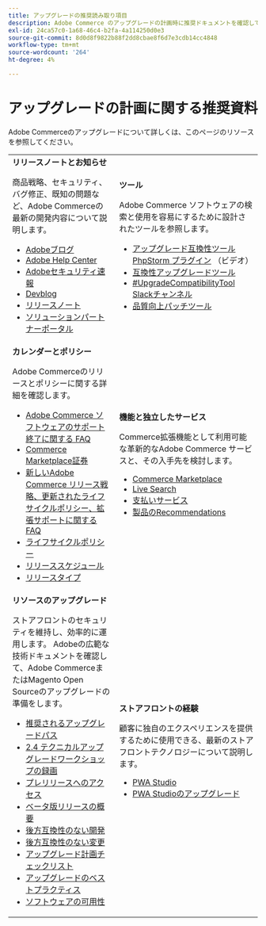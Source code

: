 ```yaml
---
title: アップグレードの推奨読み取り項目
description: Adobe Commerce のアップグレードの計画時に推奨ドキュメントを確認してください。
exl-id: 24ca57c0-1a68-46c4-b2fa-4a114250d0e3
source-git-commit: 8d0d8f9822b88f2dd8cbae8f6d7e3cdb14cc4848
workflow-type: tm+mt
source-wordcount: '264'
ht-degree: 4%

---
```


# アップグレードの計画に関する推奨資料

Adobe Commerceのアップグレードについて詳しくは、このページのリソースを参照してください。

<table>
  <tbody>
    <tr>
      <td><strong>リリースノートとお知らせ</strong>
        <p>商品戦略、セキュリティ、バグ修正、既知の問題など、Adobe Commerceの最新の開発内容について説明します。</p>
          <ul>
            <li><a href="https://blog.adobe.com/">Adobeブログ</a></li>
            <li><a href="https://experienceleague.adobe.com/docs/commerce-knowledge-base/kb/overview.html">Adobe Help Center</a></li>
            <li><a href="https://helpx.adobe.com/security/security-bulletin.html">Adobeセキュリティ速報</a></li>
            <li><a href="https://community.magento.com/t5/Magento-DevBlog/bg-p/devblog">Devblog</a></li>
            <li><a href="https://experienceleague.adobe.com/docs/commerce-operations/release/notes/overview.html">リリースノート</a></li>
            <li><a href="https://solutionpartners.adobe.com/solution-partners.html">ソリューションパートナーポータル</a></li>
          </ul>
        </td>
      <td><strong>ツール</strong>
        <p>Adobe Commerce ソフトウェアの検索と使用を容易にするために設計されたツールを参照します。</p>
          <ul>
            <li><a href="https://experienceleague.adobe.com/docs/commerce-learn/tutorials/uct-phpstorm.html">アップグレード互換性ツール PhpStorm プラグイン</a> （ビデオ）</li>
            <li><a href="../upgrade-compatibility-tool/overview.md">互換性アップグレードツール</a></li>
            <li><a href="https://magentocommeng.slack.com/archives/C019Y143U9F">#UpgradeCompatibilityTool Slackチャンネル</a></li>
            <li><a href="../../tools/quality-patches-tool/usage.md">品質向上パッチツール</a></li>
          </ul>
      </td>
    </tr>
    <tr>
      <td><strong>カレンダーとポリシー</strong>
        <p>Adobe Commerceのリリースとポリシーに関する詳細を確認します。</p>
          <ul>
            <li><a href="https://experienceleague.adobe.com/docs/commerce-knowledge-base/kb/faq/adobe-commerce-eos-policy-faq.html">Adobe Commerce ソフトウェアのサポート終了に関する FAQ</a></li>
            <li><a href="https://marketplacesupport.magento.com/hc/en-us/articles/4413722432653">Commerce Marketplace証券</a></li>
            <li><a href="https://experienceleague.adobe.com/docs/commerce-knowledge-base/kb/faq/adobe-commerce-release-strategy-lifecycle-policy.html">新しいAdobe Commerce リリース戦略、更新されたライフサイクルポリシー、拡張サポートに関する FAQ</a></li>
            <li><a href="https://www.adobe.com/content/dam/cc/en/legal/terms/enterprise/pdfs/Adobe-Commerce-Software-Lifecycle-Policy.pdf">ライフサイクルポリシー</a></li>
            <li><a href="../../release/schedule.md">リリーススケジュール</a></li>
            <li><a href="../../release/versioning-policy.md">リリースタイプ</a></li>
          </ul>
        </td>
      <td><strong>機能と独立したサービス</strong>
        <p>Commerce拡張機能として利用可能な革新的なAdobe Commerce サービスと、その入手先を検討します。</p>
          <ul>
            <li><a href="https://marketplace.magento.com/">Commerce Marketplace</a></li>
            <li><a href="https://marketplace.magento.com/magento-live-search.html">Live Search</a></li>
            <li><a href="https://marketplace.magento.com/magento-payment-services.html">支払いサービス</a></li>
            <li><a href="https://marketplace.magento.com/magento-product-recommendations.html">製品のRecommendations</a></li>
          </ul>
      </td>
    </tr>
    <tr>
      <td><strong>リソースのアップグレード</strong>
        <p>ストアフロントのセキュリティを維持し、効率的に運用します。 Adobeの広範な技術ドキュメントを確認して、Adobe CommerceまたはMagento Open Sourceのアップグレードの準備をします。</p>
          <ul>
            <li><a href="recommended-upgrade-paths.md">推奨されるアップグレードパス</a></li>
            <li><a href="https://experienceleague.adobe.com/docs/commerce-learn/tutorials/upgrade-workshop.html?lang=en">2.4 テクニカルアップグレードワークショップの録画</a></li>
            <li><a href="https://experienceleague.adobe.com/docs/commerce-knowledge-base/kb/troubleshooting/miscellaneous/cannot-access-the-latest-magento-commerce-pre-release.html">プレリリースへのアクセス</a></li>
            <li><a href="../../release/beta.md">ベータ版リリースの概要</a></li>
            <li><a href="https://developer.adobe.com/commerce/contributor/guides/code-contributions/backward-compatibility-policy/">後方互換性のない開発</a></li>
            <li><a href="https://developer.adobe.com/commerce/php/development/backward-incompatible-changes/highlights/">後方互換性のない変更</a></li>
            <li><a href="../../implementation-playbook/best-practices/maintenance/upgrade-checklist.md">アップグレード計画チェックリスト</a></li>
            <li><a href="../prepare/best-practices.md">アップグレードのベストプラクティス</a></li>
            <li><a href="../../release/product-availability.md">ソフトウェアの可用性</a></li>
          </ul>
      </td>
      <td><strong>ストアフロントの経験</strong>
        <p>顧客に独自のエクスペリエンスを提供するために使用できる、最新のストアフロントテクノロジーについて説明します。</p>
          <ul>
            <li><a href="https://developer.adobe.com/commerce/pwa-studio/">PWA Studio</a></li>
            <li><a href="https://developer.adobe.com/commerce/pwa-studio/guides/upgrading-versions">PWA Studioのアップグレード</a></li>
          </ul>
      </td>
    </tr>
  </tbody>
</table>
